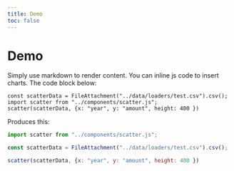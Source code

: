 ```yaml
---
title: Demo
toc: false
---
```


# Demo

Simply use markdown to render content. You can inline js code to insert charts. The code block below:

```
const scatterData = FileAttachment("../data/loaders/test.csv").csv();
import scatter from "../components/scatter.js";
scatter(scatterData, {x: "year", y: "amount", height: 400 })
```

Produces this:

```js
import scatter from "../components/scatter.js";
```

```js
const scatterData = FileAttachment("../data/loaders/test.csv").csv();
```

```js
scatter(scatterData, {x: "year", y: "amount", height: 400 })
```

